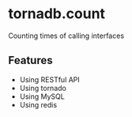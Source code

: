 # tornadb.count

Counting times of calling interfaces

## Features
- Using RESTful API
- Using tornado
- Using MySQL
- Using redis

